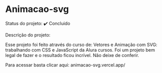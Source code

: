 # Animacao-svg
Status do projeto: ✔️ Concluido

Descrição do projeto:

Esse projeto foi feito através do curso de: Vetores e Animação com SVG: trabalhando com CSS e JavaScript da Alura cursos.
Foi um projeto bem legal de fazer e o resultado ficou incrível. Não deixe de conferir.

Para acessar basta clicar aqui: animacao-svg.vercel.app/
